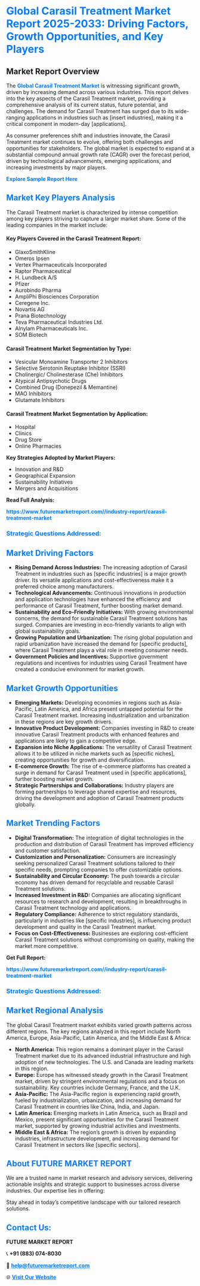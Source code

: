 <h1 style="color: #007BFF;">Global Carasil Treatment Market Report 2025-2033: Driving Factors, Growth Opportunities, and Key Players</h1>

<section id="overview">
<h2>Market Report Overview</h2>
<p>The <a href="https://www.futuremarketreport.com//industry-report/carasil-treatment-market" style="color: #007BFF; text-decoration: none;"><strong>Global Carasil Treatment Market</strong></a> is witnessing significant growth, driven by increasing demand across various industries. This report delves into the key aspects of the Carasil Treatment market, providing a comprehensive analysis of its current status, future potential, and challenges. The demand for Carasil Treatment has surged due to its wide-ranging applications in industries such as [insert industries], making it a critical component in modern-day [applications].</p>
<p>As consumer preferences shift and industries innovate, the Carasil Treatment market continues to evolve, offering both challenges and opportunities for stakeholders. The global market is expected to expand at a substantial compound annual growth rate (CAGR) over the forecast period, driven by technological advancements, emerging applications, and increasing investments by major players.</p>
</section>

<section id="overview">
<p><a href="https://www.futuremarketreport.com//request-sample/reportId=78902" style="color: #007BFF; text-decoration: none;"><strong>Explore Sample Report Here</strong></a></p>
</section>

<section id="key-players">
<h2 style="color: #007BFF;">Market Key Players Analysis</h2>
<p>The Carasil Treatment market is characterized by intense competition among key players striving to capture a larger market share. Some of the leading companies in the market include:</p>
<h4>Key Players Covered in the Carasil Treatment Report:</h4>
<ul><li>GlaxoSmithKline</li><li>Omeros Ipsen</li><li>Vertex Pharmaceuticals Incorporated</li><li>Raptor Pharmaceutical</li><li>H. Lundbeck A/S</li><li>Pfizer</li><li>Aurobindo Pharma</li><li>AmpliPhi Biosciences Corporation</li><li>Ceregene Inc.</li><li>Novartis AG</li><li>Prana Biotechnology</li><li>Teva Pharmaceutical Industries Ltd.</li><li>Alnylam Pharmaceuticals Inc.</li><li>SOM Biotech</li></ul>
<h4>Carasil Treatment Market Segmentation by Type:</h4>
<ul><li>Vesicular Monoamine Transporter 2 Inhibitors</li><li>Selective Serotonin Reuptake Inhibitor (SSRI)</li><li>Cholinergic/ Cholinesterase (Che) Inhibitors</li><li>Atypical Antipsychotic Drugs</li><li>Combined Drug (Donepezil &amp; Memantine)</li><li>MAO Inhibitors</li><li>Glutamate Inhibitors</li></ul>

<h4>Carasil Treatment Market Segmentation by Application:</h4>
<ul><li>Hospital</li><li>Clinics</li><li>Drug Store</li><li>Online Pharmacies</li></ul>
<p><strong>Key Strategies Adopted by Market Players:</strong></p>
<ul>
<li>Innovation and R&D</li>
<li>Geographical Expansion</li>
<li>Sustainability Initiatives</li>
<li>Mergers and Acquisitions</li>
</ul>
</section>

<section>
<p><strong>Read Full Analysis: </strong></p><a href="https://www.futuremarketreport.com//industry-report/carasil-treatment-market" style="color: #007BFF; text-decoration: none;"><strong>https://www.futuremarketreport.com//industry-report/carasil-treatment-market</strong></a>
<h3 style="color: #007BFF;">Strategic Questions Addressed:</h3>
</section>

<section id="driving-factors">
<h2 style="color: #007BFF;">Market Driving Factors</h2>
<ul>
<li><strong>Rising Demand Across Industries:</strong> The increasing adoption of Carasil Treatment in industries such as [specific industries] is a major growth driver. Its versatile applications and cost-effectiveness make it a preferred choice among manufacturers.</li>
<li><strong>Technological Advancements:</strong> Continuous innovations in production and application technologies have enhanced the efficiency and performance of Carasil Treatment, further boosting market demand.</li>
<li><strong>Sustainability and Eco-Friendly Initiatives:</strong> With growing environmental concerns, the demand for sustainable Carasil Treatment solutions has surged. Companies are investing in eco-friendly variants to align with global sustainability goals.</li>
<li><strong>Growing Population and Urbanization:</strong> The rising global population and rapid urbanization have increased the demand for [specific products], where Carasil Treatment plays a vital role in meeting consumer needs.</li>
<li><strong>Government Policies and Incentives:</strong> Supportive government regulations and incentives for industries using Carasil Treatment have created a conducive environment for market growth.</li>
</ul>
</section>

<section id="growth-opportunities">
<h2 style="color: #007BFF;">Market Growth Opportunities</h2>
<ul>
<li><strong>Emerging Markets:</strong> Developing economies in regions such as Asia-Pacific, Latin America, and Africa present untapped potential for the Carasil Treatment market. Increasing industrialization and urbanization in these regions are key growth drivers.</li>
<li><strong>Innovative Product Development:</strong> Companies investing in R&D to create innovative Carasil Treatment products with enhanced features and applications are likely to gain a competitive edge.</li>
<li><strong>Expansion into Niche Applications:</strong> The versatility of Carasil Treatment allows it to be utilized in niche markets such as [specific niches], creating opportunities for growth and diversification.</li>
<li><strong>E-commerce Growth:</strong> The rise of e-commerce platforms has created a surge in demand for Carasil Treatment used in [specific applications], further boosting market growth.</li>
<li><strong>Strategic Partnerships and Collaborations:</strong> Industry players are forming partnerships to leverage shared expertise and resources, driving the development and adoption of Carasil Treatment products globally.</li>
</ul>
</section>

<section id="trending-factors">
<h2 style="color: #007BFF;">Market Trending Factors</h2>
<ul>
<li><strong>Digital Transformation:</strong> The integration of digital technologies in the production and distribution of Carasil Treatment has improved efficiency and customer satisfaction.</li>
<li><strong>Customization and Personalization:</strong> Consumers are increasingly seeking personalized Carasil Treatment solutions tailored to their specific needs, prompting companies to offer customizable options.</li>
<li><strong>Sustainability and Circular Economy:</strong> The push towards a circular economy has driven demand for recyclable and reusable Carasil Treatment solutions.</li>
<li><strong>Increased Investment in R&D:</strong> Companies are allocating significant resources to research and development, resulting in breakthroughs in Carasil Treatment technology and applications.</li>
<li><strong>Regulatory Compliance:</strong> Adherence to strict regulatory standards, particularly in industries like [specific industries], is influencing product development and quality in the Carasil Treatment market.</li>
<li><strong>Focus on Cost-Effectiveness:</strong> Businesses are exploring cost-efficient Carasil Treatment solutions without compromising on quality, making the market more competitive.</li>
</ul>
</section>

<section>
<p><strong>Get Full Report: </strong></p><a href="https://www.futuremarketreport.com//industry-report/carasil-treatment-market" style="color: #007BFF; text-decoration: none;"><strong>https://www.futuremarketreport.com//industry-report/carasil-treatment-market</strong></a>
<h3 style="color: #007BFF;">Strategic Questions Addressed:</h3>
</section>


<section id="regional-analysis">
<h2 style="color: #007BFF;">Market Regional Analysis</h2>
<p>The global Carasil Treatment market exhibits varied growth patterns across different regions. The key regions analyzed in this report include North America, Europe, Asia-Pacific, Latin America, and the Middle East & Africa:</p>
<ul>
<li><strong>North America:</strong> This region remains a dominant player in the Carasil Treatment market due to its advanced industrial infrastructure and high adoption of new technologies. The U.S. and Canada are leading markets in this region.</li>
<li><strong>Europe:</strong> Europe has witnessed steady growth in the Carasil Treatment market, driven by stringent environmental regulations and a focus on sustainability. Key countries include Germany, France, and the U.K.</li>
<li><strong>Asia-Pacific:</strong> The Asia-Pacific region is experiencing rapid growth, fueled by industrialization, urbanization, and increasing demand for Carasil Treatment in countries like China, India, and Japan.</li>
<li><strong>Latin America:</strong> Emerging markets in Latin America, such as Brazil and Mexico, present significant opportunities for the Carasil Treatment market, supported by growing industrial activities and investments.</li>
<li><strong>Middle East & Africa:</strong> The region’s growth is driven by expanding industries, infrastructure development, and increasing demand for Carasil Treatment in sectors like [specific sectors].</li>
</ul>
</section>

<footer>
<h2 style="color: #007BFF;">About FUTURE MARKET REPORT</h2>
<p>We are a trusted name in market research and advisory services, delivering actionable insights and strategic support to businesses across diverse industries. Our expertise lies in offering:</p>

<p>Stay ahead in today’s competitive landscape with our tailored research solutions.</p>

<h2 style="color: #007BFF;">Contact Us:</h2>
<p><strong>FUTURE MARKET REPORT</strong></p>
<p>📞 <strong>+91 (883) 074-8030</strong></p>
<p>📧 <strong><a href="mailto:help@futuremarketreport.com" style="color: #007BFF;">help@futuremarketreport.com</a></strong></p>
<p>🌐 <strong><a href="https://www.futuremarketreport.com/" style="color: #007BFF;">Visit Our Website</a></strong></p>
</footer>